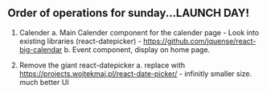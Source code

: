 ## Order of operations for sunday...LAUNCH DAY!

1. Calender
    a. Main Calender component for the calender page
        - Look into existing libraries (react-datepicker)
        - https://github.com/jquense/react-big-calendar
    b. Event component, display on home page.

2. Remove the giant react-datepicker
    a. replace with https://projects.wojtekmaj.pl/react-date-picker/
        - infinitly smaller size. much better UI

